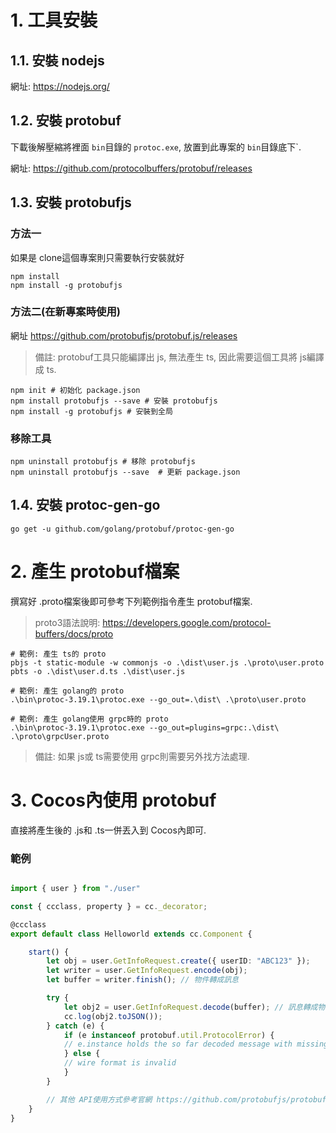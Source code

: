 # 1. 工具安裝

## 1.1. 安裝 nodejs
網址:  https://nodejs.org/

## 1.2. 安裝 protobuf
下載後解壓縮將裡面 `bin`目錄的 `protoc.exe`, 放置到此專案的 `bin`目錄底下`.

網址: https://github.com/protocolbuffers/protobuf/releases

## 1.3. 安裝 protobufjs

### 方法一
如果是 clone這個專案則只需要執行安裝就好
```shell
npm install
npm install -g protobufjs
```

### 方法二(在新專案時使用)
網址 https://github.com/protobufjs/protobuf.js/releases

> 備註: protobuf工具只能編譯出 js, 無法產生 ts, 因此需要這個工具將 js編譯成 ts.

```shell
npm init # 初始化 package.json
npm install protobufjs --save # 安裝 protobufjs
npm install -g protobufjs # 安裝到全局
```

### 移除工具
```shell
npm uninstall protobufjs # 移除 protobufjs
npm uninstall protobufjs --save  # 更新 package.json
```

## 1.4. 安裝 protoc-gen-go
```shell
go get -u github.com/golang/protobuf/protoc-gen-go
```

# 2. 產生 protobuf檔案

撰寫好 .proto檔案後即可參考下列範例指令產生 protobuf檔案.
> proto3語法說明: https://developers.google.com/protocol-buffers/docs/proto

```shell
# 範例: 產生 ts的 proto
pbjs -t static-module -w commonjs -o .\dist\user.js .\proto\user.proto
pbts -o .\dist\user.d.ts .\dist\user.js

# 範例: 產生 golang的 proto
.\bin\protoc-3.19.1\protoc.exe --go_out=.\dist\ .\proto\user.proto

# 範例: 產生 golang使用 grpc時的 proto
.\bin\protoc-3.19.1\protoc.exe --go_out=plugins=grpc:.\dist\ .\proto\grpcUser.proto
```

> 備註: 如果 js或 ts需要使用 grpc則需要另外找方法處理. 

# 3. Cocos內使用 protobuf
直接將產生後的 .js和 .ts一併丟入到 Cocos內即可.

### 範例
```typescript

import { user } from "./user"

const { ccclass, property } = cc._decorator;

@ccclass
export default class Helloworld extends cc.Component {

    start() {
        let obj = user.GetInfoRequest.create({ userID: "ABC123" });
        let writer = user.GetInfoRequest.encode(obj);
        let buffer = writer.finish(); // 物件轉成訊息

        try {
            let obj2 = user.GetInfoRequest.decode(buffer); // 訊息轉成物件
            cc.log(obj2.toJSON());
        } catch (e) {
            if (e instanceof protobuf.util.ProtocolError) {
            // e.instance holds the so far decoded message with missing required fields
            } else {
            // wire format is invalid
            }
        }

        // 其他 API使用方式參考官網 https://github.com/protobufjs/protobuf.js
    }
}

```